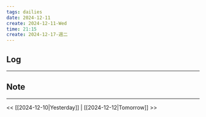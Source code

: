 ```yaml
---
tags: dailies  
date: 2024-12-11
create: 2024-12-11-Wed
time: 21:15
create: 2024-12-17-週二
---
```

## Log
---


## Note
---


<< [[2024-12-10|Yesterday]] | [[2024-12-12|Tomorrow]] >>